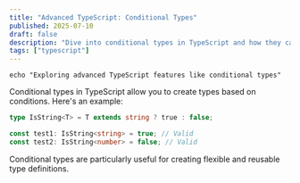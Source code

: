 ```yaml
---
title: "Advanced TypeScript: Conditional Types"
published: 2025-07-10
draft: false
description: "Dive into conditional types in TypeScript and how they can enhance type safety."
tags: ["typescript"]
---
```


```shell
echo "Exploring advanced TypeScript features like conditional types"
```

Conditional types in TypeScript allow you to create types based on conditions. Here's an example:

```typescript
type IsString<T> = T extends string ? true : false;

const test1: IsString<string> = true; // Valid
const test2: IsString<number> = false; // Valid
```

Conditional types are particularly useful for creating flexible and reusable type definitions.